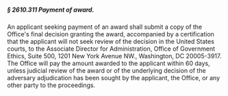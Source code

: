 ##### § 2610.311 Payment of award. #####

An applicant seeking payment of an award shall submit a copy of the Office's final decision granting the award, accompanied by a certification that the applicant will not seek review of the decision in the United States courts, to the Associate Director for Administration, Office of Government Ethics, Suite 500, 1201 New York Avenue NW., Washington, DC 20005-3917. The Office will pay the amount awarded to the applicant within 60 days, unless judicial review of the award or of the underlying decision of the adversary adjudication has been sought by the applicant, the Office, or any other party to the proceedings.